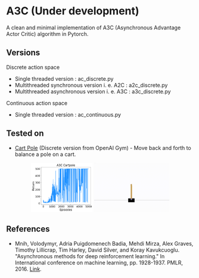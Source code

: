 # A3C (Under development)
A clean and minimal implementation of A3C (Asynchronous Advantage Actor Critic) algorithm in Pytorch.

## Versions

Discrete action space
* Single threaded version : ac_discrete.py
* Multithreaded synchronous version i. e. A2C : a2c_discrete.py
* Multithreaded asynchronous version i. e. A3C : a3c_discrete.py

Continuous action space
* Single threaded version : ac_continuous.py

## Tested on
* [Cart Pole](https://www.gymlibrary.dev/environments/classic_control/cart_pole/) (Discrete version from OpenAI Gym) - Move back and forth to balance a pole on a cart.

<p align="center">
<img src="media/a3c_cartpole.png" width="33%"/>
<img src="media/a3c_cartpole.gif" width="40%"/>
</p>

## References
* Mnih, Volodymyr, Adria Puigdomenech Badia, Mehdi Mirza, Alex Graves, Timothy Lillicrap, Tim Harley, David Silver, and Koray Kavukcuoglu. "Asynchronous methods for deep reinforcement learning." In International conference on machine learning, pp. 1928-1937. PMLR, 2016. [Link](https://arxiv.org/abs/1602.01783).
